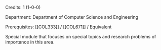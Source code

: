 Credits: 1 (1-0-0)

Department: Department of Computer Science and Engineering

Prerequisites: [[COL333]] / [[COL671]] / Equivalent

Special module that focuses on special topics and research problems of importance in this area.